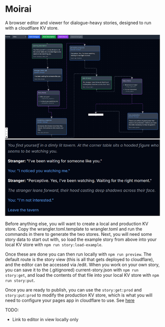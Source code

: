 # Moirai

A browser editor and viewer for dialogue-heavy stories, designed to run with a cloudflare KV store.

![Editor](/example/example-edit.png?raw=true "Editor")
![Viewer](/example/example-view.png?raw=true "Viewer")

Before anything else, you will want to create a local and production KV store. Copy the wrangler.toml.template to
wrangler.toml and run the commands in there to generate the two stores. Next, you will need some story data to start
out with, so load the example story from above into your local KV store with `npm run story:load-example`.

Once these are done you can then run locally with `npm run preview`. The default route is the story view (this is all 
that gets deployed to cloudflare), and the editor can be accessed via /edit. When you work on your own story, you can 
save it to the (.gitignored) current-story.json with `npm run story:get`, and load the contents of that file into your 
local KV store with `npm run story:put`.

Once you are ready to publish, you can use the `story:get:prod` and `story:put:prod` to modify the production KV store,
which is what you will need to configure your pages app in cloudflare to use. See 
[here](https://developers.cloudflare.com/pages/framework-guides/deploy-a-remix-site/)

TODO:

 - Link to editor in view locally only

